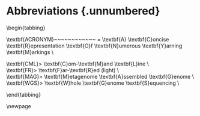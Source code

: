 # Abbreviations {.unnumbered}

\begin{tabbing}

\textbf{ACRONYM}~~~~~~~~~~~~ \= \textbf{A} \textbf{C}oncise \textbf{R}epresentation \textbf{O}f \textbf{N}umerous \textbf{Y}arning \textbf{M}arkings \\  

\textbf{CML}\>  \textbf{C}om-\textbf{M}and \textbf{L}ine \\  
\textbf{FR}\>  \textbf{F}ar-\textbf{R}ed (light) \\  
\textbf{MAG}\>  \textbf{M}etagenome \textbf{A}ssembled \textbf{G}enome \\  
\textbf{WGS}\>  \textbf{W}hole \textbf{G}enome \textbf{S}equencing \\  

\end{tabbing}

\newpage
